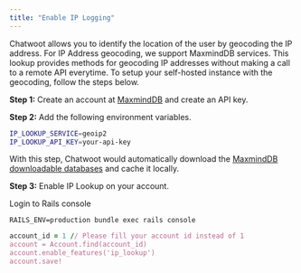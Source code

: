 ```yaml
---
title: "Enable IP Logging"
---
```


Chatwoot allows you to identify the location of the user by geocoding the IP address. For IP Address geocoding, we support MaxmindDB services. This lookup provides methods for geocoding IP addresses without making a call to a remote API everytime. To setup your self-hosted instance with the geocoding, follow the steps below.

**Step 1:** Create an account at [MaxmindDB](https://www.maxmind.com) and create an API key.

**Step 2:** Add the following environment variables.

```bash
IP_LOOKUP_SERVICE=geoip2
IP_LOOKUP_API_KEY=your-api-key
```

With this step, Chatwoot would automatically download the [MaxmindDB downloadable databases](https://dev.maxmind.com/geoip/geoip2/downloadable/) and cache it locally.

**Step 3:** Enable IP Lookup on your account.

Login to Rails console

```
RAILS_ENV=production bundle exec rails console
```

```rb
account_id = 1 // Please fill your account id instead of 1
account = Account.find(account_id)
account.enable_features('ip_lookup')
account.save!
```
